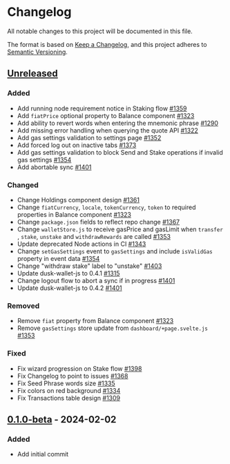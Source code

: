 # Changelog

All notable changes to this project will be documented in this file.

The format is based on [Keep a Changelog](https://keepachangelog.com/en/1.0.0/),
and this project adheres to [Semantic Versioning](https://semver.org/spec/v2.0.0.html).

## [Unreleased]

### Added

- Add running node requirement notice in Staking flow [#1359](https://github.com/dusk-network/rusk/issues/1359)
- Add `fiatPrice` optional property to Balance component [#1323](https://github.com/dusk-network/rusk/issues/1323)
- Add ability to revert words when entering the mnemonic phrase [#1290](https://github.com/dusk-network/rusk/issues/1290)
- Add missing error handling when querying the quote API [#1322](https://github.com/dusk-network/rusk/issues/1322)
- Add gas settings validation to settings page [#1352](https://github.com/dusk-network/rusk/issues/1352)
- Add forced log out on inactive tabs [#1373](https://github.com/dusk-network/rusk/issues/1373)
- Add gas settings validation to block Send and Stake operations if invalid gas settings [#1354](https://github.com/dusk-network/rusk/issues/1354)
- Add abortable sync [#1401](https://github.com/dusk-network/rusk/issues/1401)

### Changed

- Change Holdings component design [#1361](https://github.com/dusk-network/rusk/issues/1361)
- Change `fiatCurrency`, `locale`, `tokenCurrency`, `token` to required properties in Balance component [#1323](https://github.com/dusk-network/rusk/issues/1323)
- Change `package.json` fields to reflect repo change [#1367](https://github.com/dusk-network/rusk/issues/1367)
- Change `walletStore.js` to receive gasPrice and gasLimit when `transfer` , `stake`, `unstake` and `withdrawRewards` are called [#1353](https://github.com/dusk-network/rusk/issues/1353)
- Update deprecated Node actions in CI [#1343](https://github.com/dusk-network/rusk/issues/1343)
- Change `setGasSettings` event to `gasSettings` and include `isValidGas` property in event data [#1354](https://github.com/dusk-network/rusk/issues/1354)
- Change "withdraw stake" label to "unstake" [#1403](https://github.com/dusk-network/rusk/issues/1403)
- Update dusk-wallet-js to 0.4.1 [#1315](https://github.com/dusk-network/rusk/issues/1315)
- Change logout flow to abort a sync if in progress [#1401](https://github.com/dusk-network/rusk/issues/1401)
- Update dusk-wallet-js to 0.4.2 [#1401](https://github.com/dusk-network/rusk/issues/1401)

### Removed

- Remove `fiat` property from Balance component [#1323](https://github.com/dusk-network/rusk/issues/1323)
- Remove `gasSettings` store update from `dashboard/+page.svelte.js` [#1353](https://github.com/dusk-network/rusk/issues/1353)

### Fixed

- Fix wizard progression on Stake flow [#1398](https://github.com/dusk-network/rusk/issues/1398)
- Fix Changelog to point to issues [#1368](https://github.com/dusk-network/rusk/issues/1368)
- Fix Seed Phrase words size [#1335](https://github.com/dusk-network/rusk/issues/1335)
- Fix colors on red background [#1334](https://github.com/dusk-network/rusk/issues/1334)
- Fix Transactions table design [#1309](https://github.com/dusk-network/rusk/issues/1309)

## [0.1.0-beta] - 2024-02-02

### Added

- Add initial commit

<!-- ISSUES -->

<!-- VERSIONS -->
[Unreleased]: https://github.com/dusk-network/rusk/compare/web-wallet-0.1.0-beta...HEAD
[0.1.0-beta]: https://github.com/dusk-network/rusk/tree/web-wallet-0.1.0-beta
